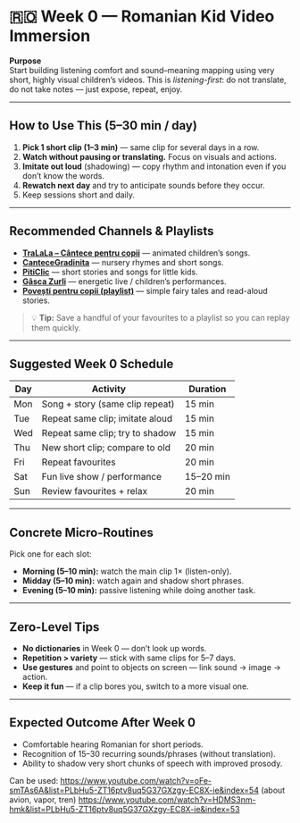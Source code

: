 # 🇷🇴 Week 0 — Romanian Kid Video Immersion

**Purpose**  
Start building listening comfort and sound–meaning mapping using very short, highly visual children’s videos. This is *listening-first*: do not translate, do not take notes — just expose, repeat, enjoy.

---

## How to Use This (5–30 min / day)

1. **Pick 1 short clip (1–3 min)** — same clip for several days in a row.
2. **Watch without pausing or translating.** Focus on visuals and actions.
3. **Imitate out loud** (shadowing) — copy rhythm and intonation even if you don’t know the words.
4. **Rewatch next day** and try to anticipate sounds before they occur.
5. Keep sessions short and daily.

---

## Recommended Channels & Playlists

- [**TraLaLa – Cântece pentru copii**](https://www.youtube.com/@TraLaLaTV) — animated children’s songs.
- [**CanteceGradinita**](https://www.youtube.com/@CanteceGradinita) — nursery rhymes and short songs.
- [**PitiClic**](https://www.youtube.com/@PitiClicOfficial) — short stories and songs for little kids.
- [**Gâsca Zurli**](https://www.youtube.com/@GascaZurli) — energetic live / children’s performances.
- [**Povești pentru copii (playlist)**](https://www.youtube.com/playlist?list=PLh5Vf7V1Kojz-KcFvqXmsxV9m9xZLKh_s) — simple fairy tales and read-aloud stories.

> 💡 **Tip:** Save a handful of your favourites to a playlist so you can replay them quickly.

---

## Suggested Week 0 Schedule

| Day  | Activity                              | Duration |
|------|---------------------------------------|----------|
| Mon  | Song + story (same clip repeat)       | 15 min   |
| Tue  | Repeat same clip; imitate aloud       | 15 min   |
| Wed  | Repeat same clip; try to shadow       | 15 min   |
| Thu  | New short clip; compare to old        | 20 min   |
| Fri  | Repeat favourites                     | 20 min   |
| Sat  | Fun live show / performance           | 15–20 min|
| Sun  | Review favourites + relax             | 20 min   |

---

## Concrete Micro-Routines

Pick one for each slot:

- **Morning (5–10 min):** watch the main clip 1× (listen-only).
- **Midday (5–10 min):** watch again and shadow short phrases.
- **Evening (5–10 min):** passive listening while doing another task.

---

## Zero-Level Tips

- **No dictionaries** in Week 0 — don’t look up words.
- **Repetition > variety** — stick with same clips for 5–7 days.
- **Use gestures** and point to objects on screen — link sound → image → action.
- **Keep it fun** — if a clip bores you, switch to a more visual one.

---

## Expected Outcome After Week 0

- Comfortable hearing Romanian for short periods.
- Recognition of 15–30 recurring sounds/phrases (without translation).
- Ability to shadow very short chunks of speech with improved prosody.


Can be used:
https://www.youtube.com/watch?v=oFe-smTAs6A&list=PLbHu5-ZT16ptv8uq5G37GXzgy-EC8X-ie&index=54 (about avion, vapor, tren)
https://www.youtube.com/watch?v=HDMS3nm-hmk&list=PLbHu5-ZT16ptv8uq5G37GXzgy-EC8X-ie&index=53
